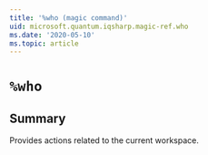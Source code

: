 ```yaml
---
title: '%who (magic command)'
uid: microsoft.quantum.iqsharp.magic-ref.who
ms.date: '2020-05-10'
ms.topic: article
---
```


<!--
    NB: This file has been automatically generated from Microsoft.Quantum.IQSharp.Kernel.dll,
        please do not manually edit it.

    [DEBUG] JSON source:
        {"Name": "%who", "Documentation": {"Summary": "Provides actions related to the current workspace.", "Full": null, "Description": null, "Remarks": null, "Examples": null, "SeeAlso": null}, "AssemblyName": "Microsoft.Quantum.IQSharp.Kernel"}
-->

# `%who`

## Summary

Provides actions related to the current workspace.
